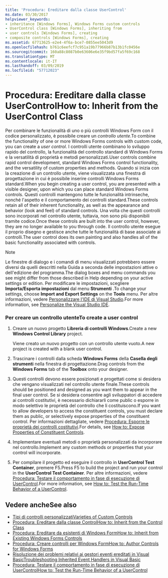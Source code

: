 ```yaml
---
title: 'Procedura: Ereditare dalla classe UserControl'
ms.date: 03/30/2017
helpviewer_keywords:
- inheritance [Windows Forms], Windows Forms custom controls
- UserControl class [Windows Forms], inheriting from
- user controls [Windows Forms], creating
- composite controls [Windows Forms], creating
ms.assetid: 67713625-e2e4-4f6a-bce7-0855ee5043d9
ms.openlocfilehash: b761c6eefcf7c951a19b77966b87b13b1fc0456e
ms.sourcegitcommit: 160a88c8087b0e63606e6e35f9bd57fa5f69c168
ms.translationtype: MT
ms.contentlocale: it-IT
ms.lasthandoff: 03/09/2019
ms.locfileid: "57712023"
---
```

# <a name="how-to-inherit-from-the-usercontrol-class"></a><span data-ttu-id="045f0-102">Procedura: Ereditare dalla classe UserControl</span><span class="sxs-lookup"><span data-stu-id="045f0-102">How to: Inherit from the UserControl Class</span></span>
<span data-ttu-id="045f0-103">Per combinare le funzionalità di uno o più controlli Windows Form con il codice personalizzato, è possibile creare un *controllo utente*.</span><span class="sxs-lookup"><span data-stu-id="045f0-103">To combine the functionality of one or more Windows Forms controls with custom code, you can create a *user control*.</span></span> <span data-ttu-id="045f0-104">I controlli utente combinano lo sviluppo rapido del controllo, la funzionalità del controllo standard di Windows Forms e la versatilità di proprietà e metodi personalizzati.</span><span class="sxs-lookup"><span data-stu-id="045f0-104">User controls combine rapid control development, standard Windows Forms control functionality, and the versatility of custom properties and methods.</span></span> <span data-ttu-id="045f0-105">Quando si inizia con la creazione di un controllo utente, viene visualizzata una finestra di progettazione in cui è possibile inserire controlli Windows Forms standard.</span><span class="sxs-lookup"><span data-stu-id="045f0-105">When you begin creating a user control, you are presented with a visible designer, upon which you can place standard Windows Forms controls.</span></span> <span data-ttu-id="045f0-106">Questi controlli mantengono tutte le funzionalità intrinseche, nonché l'aspetto e il comportamento dei controlli standard.</span><span class="sxs-lookup"><span data-stu-id="045f0-106">These controls retain all of their inherent functionality, as well as the appearance and behavior (look and feel) of standard controls.</span></span> <span data-ttu-id="045f0-107">Una volta che questi controlli sono incorporati nel controllo utente, tuttavia, non sono più disponibili tramite codice.</span><span class="sxs-lookup"><span data-stu-id="045f0-107">Once these controls are built into the user control, however, they are no longer available to you through code.</span></span> <span data-ttu-id="045f0-108">Il controllo utente esegue il proprio disegno e gestisce anche tutte le funzionalità di base associate ai controlli.</span><span class="sxs-lookup"><span data-stu-id="045f0-108">The user control does its own painting and also handles all of the basic functionality associated with controls.</span></span>  
  
> [!NOTE]
>  <span data-ttu-id="045f0-109">Le finestre di dialogo e i comandi di menu visualizzati potrebbero essere diversi da quelli descritti nella Guida a seconda delle impostazioni attive o dell'edizione del programma.</span><span class="sxs-lookup"><span data-stu-id="045f0-109">The dialog boxes and menu commands you see might differ from those described in Help depending on your active settings or edition.</span></span> <span data-ttu-id="045f0-110">Per modificare le impostazioni, scegliere **Importa/Esporta impostazioni** dal menu **Strumenti** .</span><span class="sxs-lookup"><span data-stu-id="045f0-110">To change your settings, choose **Import and Export Settings** on the **Tools** menu.</span></span> <span data-ttu-id="045f0-111">Per altre informazioni, vedere [Personalizzare l'IDE di Visual Studio](/visualstudio/ide/personalizing-the-visual-studio-ide).</span><span class="sxs-lookup"><span data-stu-id="045f0-111">For more information, see [Personalize the Visual Studio IDE](/visualstudio/ide/personalizing-the-visual-studio-ide).</span></span>  
  
### <a name="to-create-a-user-control"></a><span data-ttu-id="045f0-112">Per creare un controllo utente</span><span class="sxs-lookup"><span data-stu-id="045f0-112">To create a user control</span></span>  
  
1.  <span data-ttu-id="045f0-113">Creare un nuovo progetto **Libreria di controlli Windows**.</span><span class="sxs-lookup"><span data-stu-id="045f0-113">Create a new **Windows Control Library** project.</span></span>  
  
     <span data-ttu-id="045f0-114">Viene creato un nuovo progetto con un controllo utente vuoto.</span><span class="sxs-lookup"><span data-stu-id="045f0-114">A new project is created with a blank user control.</span></span>  
  
2.  <span data-ttu-id="045f0-115">Trascinare i controlli dalla scheda **Windows Forms** della **Casella degli strumenti** nella finestra di progettazione.</span><span class="sxs-lookup"><span data-stu-id="045f0-115">Drag controls from the **Windows Forms** tab of the **Toolbox** onto your designer.</span></span>  
  
3.  <span data-ttu-id="045f0-116">Questi controlli devono essere posizionati e progettati come si desidera che vengano visualizzati nel controllo utente finale.</span><span class="sxs-lookup"><span data-stu-id="045f0-116">These controls should be positioned and designed as you want them to appear in the final user control.</span></span> <span data-ttu-id="045f0-117">Se si desidera consentire agli sviluppatori di accedere ai controlli costitutivi, è necessario dichiararli come public o esporre in modo selettivo le proprietà del controllo che li costituiscono.</span><span class="sxs-lookup"><span data-stu-id="045f0-117">If you want to allow developers to access the constituent controls, you must declare them as public, or selectively expose properties of the constituent control.</span></span> <span data-ttu-id="045f0-118">Per informazioni dettagliate, vedere [Procedura: Esporre le proprietà dei controlli costitutivi](how-to-expose-properties-of-constituent-controls.md).</span><span class="sxs-lookup"><span data-stu-id="045f0-118">For details, see [How to: Expose Properties of Constituent Controls](how-to-expose-properties-of-constituent-controls.md).</span></span>  
  
4.  <span data-ttu-id="045f0-119">Implementare eventuali metodi o proprietà personalizzati da incorporare nel controllo.</span><span class="sxs-lookup"><span data-stu-id="045f0-119">Implement any custom methods or properties that your control will incorporate.</span></span>  
  
5.  <span data-ttu-id="045f0-120">Per compilare il progetto ed eseguire il controllo in **UserControl Test Container**, premere F5.</span><span class="sxs-lookup"><span data-stu-id="045f0-120">Press F5 to build the project and run your control in the **UserControl Test Container**.</span></span> <span data-ttu-id="045f0-121">Per altre informazioni, vedere [Procedura: Testare il comportamento in fase di esecuzione di UserControl](how-to-test-the-run-time-behavior-of-a-usercontrol.md).</span><span class="sxs-lookup"><span data-stu-id="045f0-121">For more information, see [How to: Test the Run-Time Behavior of a UserControl](how-to-test-the-run-time-behavior-of-a-usercontrol.md).</span></span>  
  
## <a name="see-also"></a><span data-ttu-id="045f0-122">Vedere anche</span><span class="sxs-lookup"><span data-stu-id="045f0-122">See also</span></span>
- [<span data-ttu-id="045f0-123">Tipi di controlli personalizzati</span><span class="sxs-lookup"><span data-stu-id="045f0-123">Varieties of Custom Controls</span></span>](varieties-of-custom-controls.md)
- [<span data-ttu-id="045f0-124">Procedura: Ereditare dalla classe Control</span><span class="sxs-lookup"><span data-stu-id="045f0-124">How to: Inherit from the Control Class</span></span>](how-to-inherit-from-the-control-class.md)
- [<span data-ttu-id="045f0-125">Procedura: Ereditare da esistenti di Windows Form</span><span class="sxs-lookup"><span data-stu-id="045f0-125">How to: Inherit from Existing Windows Forms Controls</span></span>](how-to-inherit-from-existing-windows-forms-controls.md)
- [<span data-ttu-id="045f0-126">Procedura: Creare controlli per Windows Form</span><span class="sxs-lookup"><span data-stu-id="045f0-126">How to: Author Controls for Windows Forms</span></span>](how-to-author-controls-for-windows-forms.md)
- [<span data-ttu-id="045f0-127">Risoluzione dei problemi relativi ai gestori eventi ereditati in Visual Basic</span><span class="sxs-lookup"><span data-stu-id="045f0-127">Troubleshooting Inherited Event Handlers in Visual Basic</span></span>](~/docs/visual-basic/programming-guide/language-features/events/troubleshooting-inherited-event-handlers.md)
- [<span data-ttu-id="045f0-128">Procedura: Testare il comportamento in fase di esecuzione di UserControl</span><span class="sxs-lookup"><span data-stu-id="045f0-128">How to: Test the Run-Time Behavior of a UserControl</span></span>](how-to-test-the-run-time-behavior-of-a-usercontrol.md)
